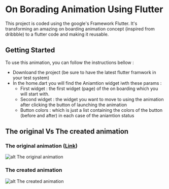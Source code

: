 # On Borading Animation Using Flutter

This project is coded using the google's Framework Flutter.
It's transforming an amazing on boarding animation concept (inspired from dribbble) to a flutter code and making it
reusable.

## Getting Started

To use this animation, you can follow the instructions bellow : 

- Downloand the project (be sure to have the latest flutter framwork in your test system)
- In the home.dart you will find the Aniamtion widget iwth these params :
    * First widget : the first widget (page) of the on boarding which you will start with.
    * Second widget : the widget you want to move to using the animation after clicking the button of launching the animation
    * Button colors : which is just a list containing the colors of the button (before and after) in each case of the aniamtion status

## The original Vs The created animation 

### The original animation ([Link](https://dribbble.com/shots/6654320-Animated-Onboarding-Screens))

![alt The original animation](https://github.com/mouaadsk/CircleOnBoardingAnimation/tree/master/assets/GIFs/onBoardingCircle.gif?raw=true)

### The created animation

![alt The created animation](https://github.com/mouaadsk/CircleOnBoardingAnimation/tree/master/assets/GIFs/flutter-animation-circle.gif?raw=true)
